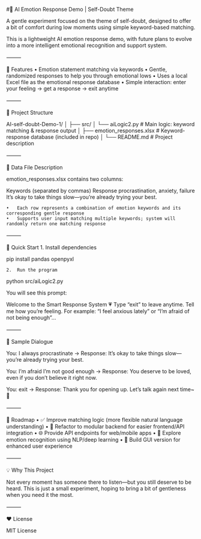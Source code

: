 #🌸 AI Emotion Response Demo | Self-Doubt Theme

A gentle experiment focused on the theme of self-doubt, designed to offer a bit of comfort during low moments using simple keyword-based matching.

This is a lightweight AI emotion response demo, with future plans to evolve into a more intelligent emotional recognition and support system.

⸻

🧠 Features
	•	Emotion statement matching via keywords
	•	Gentle, randomized responses to help you through emotional lows
	•	Uses a local Excel file as the emotional response database
	•	Simple interaction: enter your feeling → get a response → exit anytime

⸻

📂 Project Structure

AI-self-doubt-Demo-1/
│
├── src/
│   └── aiLogic2.py          # Main logic: keyword matching & response output
│
├── emotion_responses.xlsx   # Keyword-response database (included in repo)
│
└── README.md                # Project description



⸻

📄 Data File Description

emotion_responses.xlsx contains two columns:

Keywords (separated by commas)	Response
procrastination, anxiety, failure	It’s okay to take things slow—you’re already trying your best.

	•	Each row represents a combination of emotion keywords and its corresponding gentle response
	•	Supports user input matching multiple keywords; system will randomly return one matching response

⸻

🚀 Quick Start
	1.	Install dependencies

pip install pandas openpyxl

	2.	Run the program

python src/aiLogic2.py

You will see this prompt:

Welcome to the Smart Response System 💗 Type “exit” to leave anytime.
Tell me how you’re feeling. For example: “I feel anxious lately” or “I’m afraid of not being enough”…

⸻

💬 Sample Dialogue

You: I always procrastinate
→ Response: It’s okay to take things slow—you’re already trying your best.

You: I’m afraid I’m not good enough
→ Response: You deserve to be loved, even if you don’t believe it right now.

You: exit
→ Response: Thank you for opening up. Let’s talk again next time~ 🌙

⸻

🔮 Roadmap
	•	✅ Improve matching logic (more flexible natural language understanding)
	•	🔧 Refactor to modular backend for easier frontend/API integration
	•	🌐 Provide API endpoints for web/mobile apps
	•	🧠 Explore emotion recognition using NLP/deep learning
	•	🎨 Build GUI version for enhanced user experience

⸻

💡 Why This Project

Not every moment has someone there to listen—but you still deserve to be heard.
This is just a small experiment, hoping to bring a bit of gentleness when you need it the most.

⸻

❤️ License

MIT License


